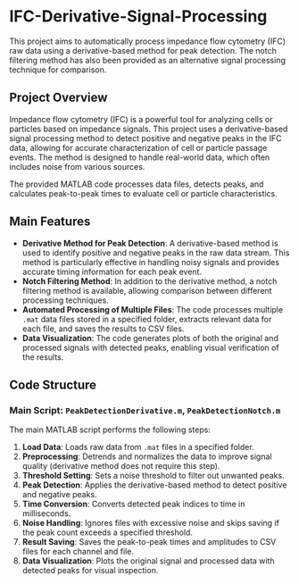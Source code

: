 # IFC-Derivative-Signal-Processing

This project aims to automatically process impedance flow cytometry (IFC) raw data using a derivative-based method for peak detection. The notch filtering method has also been provided as an alternative signal processing technique for comparison.

## Project Overview

Impedance flow cytometry (IFC) is a powerful tool for analyzing cells or particles based on impedance signals. This project uses a derivative-based signal processing method to detect positive and negative peaks in the IFC data, allowing for accurate characterization of cell or particle passage events. The method is designed to handle real-world data, which often includes noise from various sources. 

The provided MATLAB code processes data files, detects peaks, and calculates peak-to-peak times to evaluate cell or particle characteristics.

## Main Features

- **Derivative Method for Peak Detection**: A derivative-based method is used to identify positive and negative peaks in the raw data stream. This method is particularly effective in handling noisy signals and provides accurate timing information for each peak event.
- **Notch Filtering Method**: In addition to the derivative method, a notch filtering method is available, allowing comparison between different processing techniques.
- **Automated Processing of Multiple Files**: The code processes multiple `.mat` data files stored in a specified folder, extracts relevant data for each file, and saves the results to CSV files.
- **Data Visualization**: The code generates plots of both the original and processed signals with detected peaks, enabling visual verification of the results.

## Code Structure

### Main Script: `PeakDetectionDerivative.m`, `PeakDetectionNotch.m`

The main MATLAB script performs the following steps:

1. **Load Data**: Loads raw data from `.mat` files in a specified folder.
2. **Preprocessing**: Detrends and normalizes the data to improve signal quality (derivative method does not require this step).
3. **Threshold Setting**: Sets a noise threshold to filter out unwanted peaks.
4. **Peak Detection**: Applies the derivative-based method to detect positive and negative peaks.
5. **Time Conversion**: Converts detected peak indices to time in milliseconds.
6. **Noise Handling**: Ignores files with excessive noise and skips saving if the peak count exceeds a specified threshold.
7. **Result Saving**: Saves the peak-to-peak times and amplitudes to CSV files for each channel and file.
8. **Data Visualization**: Plots the original signal and processed data with detected peaks for visual inspection.
